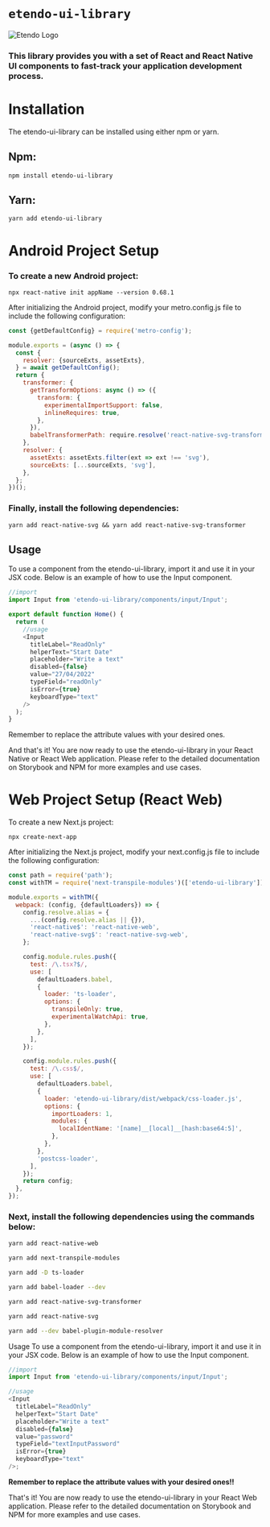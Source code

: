 #

# `etendo-ui-library`

![Etendo Logo](https://etendo.software/wp-content/uploads/2021/04/etendo-logo-footer-min-1.png 'Etendo Logo')

### This library provides you with a set of React and React Native UI components to fast-track your application development process.

#

# Installation

The etendo-ui-library can be installed using either npm or yarn.

## Npm:

```
npm install etendo-ui-library
```

## Yarn:

```
yarn add etendo-ui-library
```

#

# Android Project Setup

### To create a new Android project:

```
npx react-native init appName --version 0.68.1
```

After initializing the Android project, modify your metro.config.js file to include the following configuration:

```javascript
const {getDefaultConfig} = require('metro-config');

module.exports = (async () => {
  const {
    resolver: {sourceExts, assetExts},
  } = await getDefaultConfig();
  return {
    transformer: {
      getTransformOptions: async () => ({
        transform: {
          experimentalImportSupport: false,
          inlineRequires: true,
        },
      }),
      babelTransformerPath: require.resolve('react-native-svg-transformer'),
    },
    resolver: {
      assetExts: assetExts.filter(ext => ext !== 'svg'),
      sourceExts: [...sourceExts, 'svg'],
    },
  };
})();
```

### Finally, install the following dependencies:

```
yarn add react-native-svg && yarn add react-native-svg-transformer
```

## Usage

To use a component from the etendo-ui-library, import it and use it in your JSX code. Below is an example of how to use the Input component.

```javascript
//import
import Input from 'etendo-ui-library/components/input/Input';

export default function Home() {
  return (
    //usage
    <Input
      titleLabel="ReadOnly"
      helperText="Start Date"
      placeholder="Write a text"
      disabled={false}
      value="27/04/2022"
      typeField="readOnly"
      isError={true}
      keyboardType="text"
    />
  );
}
```

Remember to replace the attribute values with your desired ones.

And that's it! You are now ready to use the etendo-ui-library in your React Native or React Web application. Please refer to the detailed documentation on Storybook and NPM for more examples and use cases.

#

# Web Project Setup (React Web)

To create a new Next.js project:

`npx create-next-app`

After initializing the Next.js project, modify your next.config.js file to include the following configuration:

```javascript
const path = require('path');
const withTM = require('next-transpile-modules')(['etendo-ui-library']);

module.exports = withTM({
  webpack: (config, {defaultLoaders}) => {
    config.resolve.alias = {
      ...(config.resolve.alias || {}),
      'react-native$': 'react-native-web',
      'react-native-svg$': 'react-native-svg-web',
    };

    config.module.rules.push({
      test: /\.tsx?$/,
      use: [
        defaultLoaders.babel,
        {
          loader: 'ts-loader',
          options: {
            transpileOnly: true,
            experimentalWatchApi: true,
          },
        },
      ],
    });

    config.module.rules.push({
      test: /\.css$/,
      use: [
        defaultLoaders.babel,
        {
          loader: 'etendo-ui-library/dist/webpack/css-loader.js',
          options: {
            importLoaders: 1,
            modules: {
              localIdentName: '[name]__[local]__[hash:base64:5]',
            },
          },
        },
        'postcss-loader',
      ],
    });
    return config;
  },
});
```

### Next, install the following dependencies using the commands below:

```bash
yarn add react-native-web

yarn add next-transpile-modules

yarn add -D ts-loader

yarn add babel-loader --dev

yarn add react-native-svg-transformer

yarn add react-native-svg

yarn add --dev babel-plugin-module-resolver
```

Usage
To use a component from the etendo-ui-library, import it and use it in your JSX code. Below is an example of how to use the Input component.

```javascript
//import
import Input from 'etendo-ui-library/components/input/Input';

//usage
<Input
  titleLabel="ReadOnly"
  helperText="Start Date"
  placeholder="Write a text"
  disabled={false}
  value="password"
  typeField="textInputPassword"
  isError={true}
  keyboardType="text"
/>;
```

**Remember to replace the attribute values with your desired ones!!**

That's it! You are now ready to use the etendo-ui-library in your React Web application. Please refer to the detailed documentation on Storybook and NPM for more examples and use cases.
